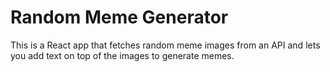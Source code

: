 # Random Meme Generator

This is a React app that fetches random meme images from an API and lets you add text on top of the images to generate memes.
